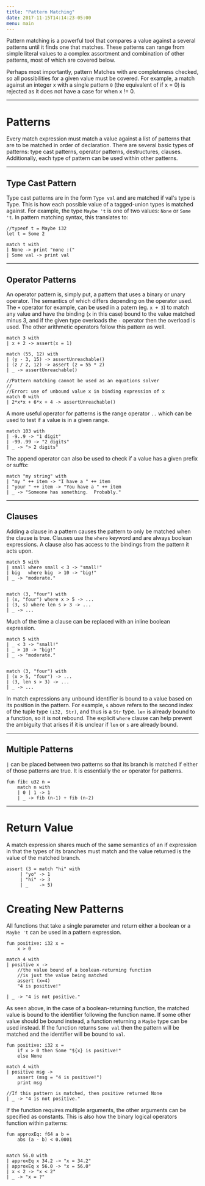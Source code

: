 ```yaml
---
title: "Pattern Matching"
date: 2017-11-15T14:14:23-05:00
menu: main
---
```


Pattern matching is a powerful tool that compares a value
against a several patterns until it finds one that matches.
These patterns can range from simple literal values to a
complex assortment and combination of other patterns,
most of which are covered below.

Perhaps most importantly, pattern Matches with are completeness
checked, so all possibilities for a given value must be covered.
For example, a match against an integer x with a single
pattern `0` (the equivalent of if x = 0) is rejected
as it does not have a case for when x != 0.

---
# Patterns

Every match expression must match a value against
a list of patterns that are to be matched in order of
declaration.  There are several basic types of patterns:
type cast patterns, operator patterns, destructures, clauses.
Additionally, each type of pattern can be used within other patterns.

---
## Type Cast Pattern

Type cast patterns are in the form `Type val` and are matched
if val's type is Type.  This is how each possible value of a
tagged-union types is matched against.  For example, the type
`Maybe 't` is one of two values: `None` or `Some 't`.  In pattern
matching syntax, this translates to:

```ante
//typeof t = Maybe i32
let t = Some 2

match t with
| None -> print "none :("
| Some val -> print val
```

---
## Operator Patterns

An operator pattern is, simply put, a pattern that uses a
binary or unary operator.  The semantics of which differs
depending on the operator used.  The `+` operator for example,
can be used in a patern (eg. `x + 3`) to match any value and
have the binding (`x` in this case) bound to the value matched
minus 3, and if the given type overloads the `-` operator then the
overload is used.  The other arithmetic operators follow this pattern as well.

```ante
match 3 with
| x + 2 -> assert(x = 1)

match (55, 12) with
| (y - 3, 15) -> assertUnreachable()
| (z / 2, 12) -> assert (z = 55 * 2)
| _ -> assertUnreachable()

//Pattern matching cannot be used as an equations solver
//
//Error: use of unbound value x in binding expression of x
match 0 with
| 2*x*x + 6*x + 4 -> assertUnreachable()
```

A more useful operator for patterns is the range operator `..` which can
be used to test if a value is in a given range.

```ante
match 103 with
| -9..9 -> "1 digit"
| -99..99 -> "2 digits"
| _ -> "> 2 digits"
```

The append operator can also be used to check if a value has a
given prefix or suffix:

```ante
match "my string" with
| "my " ++ item -> "I have a " ++ item
| "your " ++ item -> "You have a " ++ item
| _ -> "Someone has something.  Probably."
```

---
## Clauses

Adding a clause in a pattern causes the pattern to only be
matched when the clause is true.  Clauses use the `where`
keyword and are always boolean expressions.  A clause also
has access to the bindings from the pattern it acts upon.

```ante
match 5 with
| small where small < 3 -> "small!"
| big   where big  > 10 -> "big!"
| _ -> "moderate."


match (3, "four") with
| (x, "four") where x > 5 -> ...
| (3, s) where len s > 3 -> ...
| _ -> ...
```

Much of the time a clause can be replaced with an inline
boolean expression.

```ante
match 5 with
| _ < 3 -> "small!"
| _ > 10 -> "big!"
| _ -> "moderate."


match (3, "four") with
| (x > 5, "four") -> ...
| (3, len s > 3) -> ...
| _ -> ...
```

In match expressions any unbound identifier is bound to a value
based on its position in the pattern.  For example, `s` above refers
to the second index of the tuple type `(i32, Str)`, and thus is a
`Str` type.  `len` is already bound to a function, so it is not
rebound.  The explicit `where` clause can help prevent the ambiguity
that arises if it is unclear if `len` or `s` are already bound.


---
## Multiple Patterns

`|` can be placed between two patterns so that its
branch is matched if either of those patterns are true.
It is essentially the `or` operator for patterns.

```ante
fun fib: u32 n =
    match n with
    | 0 | 1 -> 1
    | _ -> fib (n-1) + fib (n-2)
```

---
# Return Value

A match expression shares much of the same semantics of an
if expression in that the types of its branches must match
and the value returned is the value of the matched branch.

```ante
assert (3 = match "hi" with
     | "yo" -> 1
     | "hi" -> 3
     | _    -> 5)
```

# Creating New Patterns

All functions that take a single parameter and return either
a boolean or a `Maybe 't` can be used in a pattern expression.

```ante
fun positive: i32 x =
    x > 0

match 4 with
| positive x ->
    //the value bound of a boolean-returning function
    //is just the value being matched
    assert (x=4)
    "4 is positive!"

| _ -> "4 is not positive."
```

As seen above, in the case of a boolean-returning function, the
matched value is bound to the identifier following the function
name.  If some other value should be bound instead, a function
returning a `Maybe` type can be used instead.  If the function
returns `Some val` then the pattern will be matched and the identifier
will be bound to `val`.

```ante
fun positive: i32 x =
    if x > 0 then Some "${x} is positive!"
    else None

match 4 with
| positive msg ->
    assert (msg = "4 is positive!")
    print msg

//If this pattern is matched, then positive returned None
| _ -> "4 is not positive."
```

If the function requires multiple arguments, the other arguments
can be specified as constants.  This is also how the binary logical operators
function within patterns:

```ante
fun approxEq: f64 a b =
    abs (a - b) < 0.0001


match 56.0 with
| approxEq x 34.2 -> "x = 34.2"
| approxEq x 56.0 -> "x = 56.0"
| x < 2 -> "x < 2"
| _ -> "x = ?"
```
